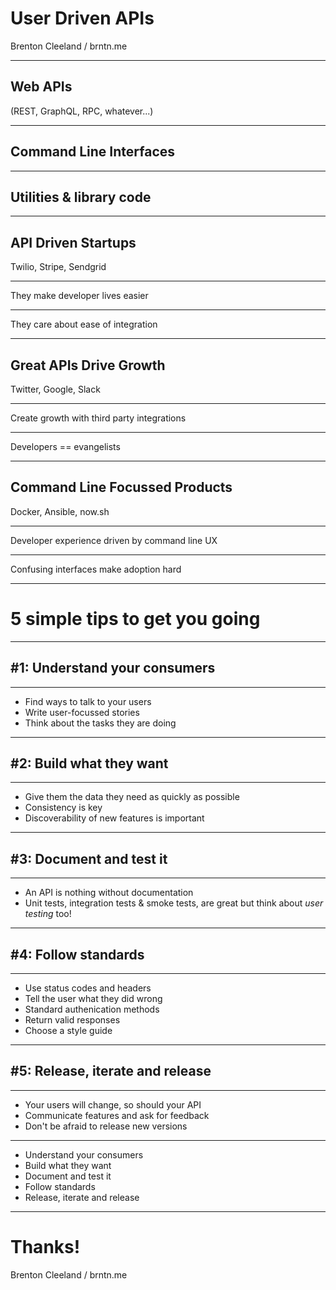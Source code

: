 # User Driven APIs

Brenton Cleeland / brntn.me

---

## Web APIs

(REST, GraphQL, RPC, whatever...)

---

## Command Line Interfaces

---

## Utilities & library code

---
## API Driven Startups

Twilio, Stripe, Sendgrid

---

They make developer lives easier

---

They care about ease of integration

---

## Great APIs Drive Growth

Twitter, Google, Slack

---

Create growth with third party integrations

---

Developers == evangelists

---

## Command Line Focussed Products

Docker, Ansible, now.sh

---

Developer experience driven by command line UX

---

Confusing interfaces make adoption hard

---

# 5 simple tips to get you going

---

## #1: Understand your consumers

---

- Find ways to talk to your users
- Write user-focussed stories
- Think about the tasks they are doing

---

## #2: Build what they want

---

- Give them the data they need as quickly as possible
- Consistency is key
- Discoverability of new features is important

---

## #3: Document and test it

---

- An API is nothing without documentation
- Unit tests, integration tests & smoke tests, are great but think about _user testing_ too!

---

## #4: Follow standards

---

- Use status codes and headers
- Tell the user what they did wrong
- Standard authenication methods
- Return valid responses
- Choose a style guide

---

## #5: Release, iterate and release

---

- Your users will change, so should your API
- Communicate features and ask for feedback
- Don't be afraid to release new versions

---

- Understand your consumers
- Build what they want
- Document and test it
- Follow standards
- Release, iterate and release

---

# Thanks!

Brenton Cleeland / brntn.me
